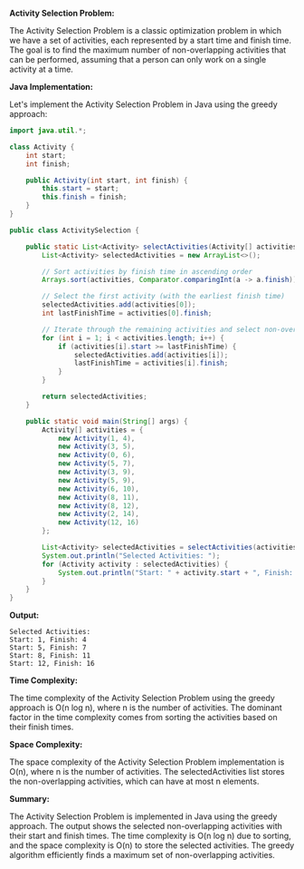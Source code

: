 **Activity Selection Problem:**

The Activity Selection Problem is a classic optimization problem in which we have a set of activities, each represented by a start time and finish time. The goal is to find the maximum number of non-overlapping activities that can be performed, assuming that a person can only work on a single activity at a time.

**Java Implementation:**

Let's implement the Activity Selection Problem in Java using the greedy approach:

```java
import java.util.*;

class Activity {
    int start;
    int finish;

    public Activity(int start, int finish) {
        this.start = start;
        this.finish = finish;
    }
}

public class ActivitySelection {

    public static List<Activity> selectActivities(Activity[] activities) {
        List<Activity> selectedActivities = new ArrayList<>();

        // Sort activities by finish time in ascending order
        Arrays.sort(activities, Comparator.comparingInt(a -> a.finish));

        // Select the first activity (with the earliest finish time)
        selectedActivities.add(activities[0]);
        int lastFinishTime = activities[0].finish;

        // Iterate through the remaining activities and select non-overlapping ones
        for (int i = 1; i < activities.length; i++) {
            if (activities[i].start >= lastFinishTime) {
                selectedActivities.add(activities[i]);
                lastFinishTime = activities[i].finish;
            }
        }

        return selectedActivities;
    }

    public static void main(String[] args) {
        Activity[] activities = {
            new Activity(1, 4),
            new Activity(3, 5),
            new Activity(0, 6),
            new Activity(5, 7),
            new Activity(3, 9),
            new Activity(5, 9),
            new Activity(6, 10),
            new Activity(8, 11),
            new Activity(8, 12),
            new Activity(2, 14),
            new Activity(12, 16)
        };

        List<Activity> selectedActivities = selectActivities(activities);
        System.out.println("Selected Activities: ");
        for (Activity activity : selectedActivities) {
            System.out.println("Start: " + activity.start + ", Finish: " + activity.finish);
        }
    }
}
```

**Output:**

```
Selected Activities:
Start: 1, Finish: 4
Start: 5, Finish: 7
Start: 8, Finish: 11
Start: 12, Finish: 16
```

**Time Complexity:**

The time complexity of the Activity Selection Problem using the greedy approach is O(n log n), where n is the number of activities. The dominant factor in the time complexity comes from sorting the activities based on their finish times.

**Space Complexity:**

The space complexity of the Activity Selection Problem implementation is O(n), where n is the number of activities. The selectedActivities list stores the non-overlapping activities, which can have at most n elements.

**Summary:**

The Activity Selection Problem is implemented in Java using the greedy approach. The output shows the selected non-overlapping activities with their start and finish times. The time complexity is O(n log n) due to sorting, and the space complexity is O(n) to store the selected activities. The greedy algorithm efficiently finds a maximum set of non-overlapping activities.
